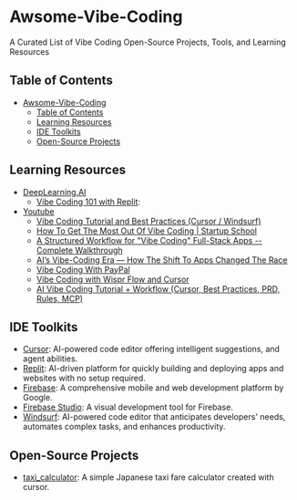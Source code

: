 # Awsome-Vibe-Coding
A Curated List of Vibe Coding Open-Source Projects, Tools, and Learning Resources


## Table of Contents
- [Awsome-Vibe-Coding](#awsome-vibe-coding)
  - [Table of Contents](#table-of-contents)
  - [Learning Resources](#learning-resources)
  - [IDE Toolkits](#ide-toolkits)
  - [Open-Source Projects](#open-source-projects)

## Learning Resources

- [DeepLearning.AI](https://www.deeplearning.ai/)
  - [Vibe Coding 101 with Replit](https://learn.deeplearning.ai/courses/vibe-coding-101-with-replit):
- [Youtube](https://www.youtube.com/)
  - [Vibe Coding Tutorial and Best Practices (Cursor / Windsurf)](https://www.youtube.com/watch?v=YWwS911iLhg)
  - [How To Get The Most Out Of Vibe Coding | Startup School](https://www.youtube.com/watch?v=BJjsfNO5JTo)
  - [A Structured Workflow for "Vibe Coding" Full-Stack Apps -- Complete Walkthrough](https://www.youtube.com/watch?v=WYzEROo7reY)
  - [AI’s Vibe-Coding Era — How The Shift To Apps Changed The Race](https://www.youtube.com/watch?v=mmws6Oqtq9o)
  - [Vibe Coding With PayPal](https://www.youtube.com/watch?v=KpKEhviBRkU)
  - [Vibe Coding with Wispr Flow and Cursor](https://www.youtube.com/watch?v=xh5PhzZZcnQ)
  - [AI Vibe Coding Tutorial + Workflow (Cursor, Best Practices, PRD, Rules, MCP)](https://www.youtube.com/watch?v=qIO9Mg1Man4)

## IDE Toolkits

- [Cursor](https://www.cursor.com/): AI-powered code editor offering intelligent suggestions, and agent abilities.
- [Replit](https://replit.com/): AI-driven platform for quickly building and deploying apps and websites with no setup required.
- [Firebase](https://firebase.google.com/): A comprehensive mobile and web development platform by Google.
- [Firebase Studio](https://studio.firebase.google.com): A visual development tool for Firebase.
- [Windsurf](https://windsurf.com/): AI-powered code editor that anticipates developers' needs, automates complex tasks, and enhances productivity.

## Open-Source Projects

- [taxi_calculator](https://github.com/0xWelt/taxi_calculator): A simple Japanese taxi fare calculator created with cursor.
